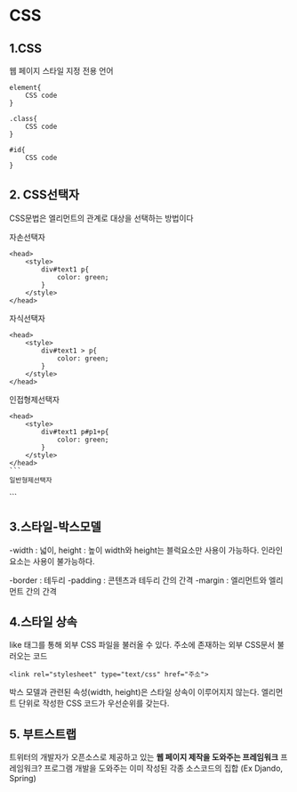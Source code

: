 # CSS

## 1.CSS
웹 페이지 스타일 지정 전용 언어
```
element{
    CSS code
}
```
```
.class{
    CSS code
}
```
```
#id{
    CSS code
}
```

## 2. CSS선택자  
CSS문법은 엘리먼트의 관계로 대상을 선택하는 방법이다

자손선택자
```
<head>
    <style>
        div#text1 p{
            color: green;                
        }
    </style>
</head>
```
자식선택자
```
<head>
    <style>
        div#text1 > p{
            color: green;                
        }
    </style>
</head>
```

인접형제선택자
````
<head>
    <style>
        div#text1 p#p1+p{
            color: green;                
        }
    </style>
</head>
```
일반형제선택자
````
<head>
    <style>
        div#text1 p#p1~p{
            color: green;                
        }
    </style>
</head>
```

## 3.스타일-박스모델
-width : 넓이,  height : 높이
 width와 height는 블럭요소만 사용이 가능하다. 인라인 요소는 사용이 불가능하다.

-border : 테두리
-padding : 콘텐츠과 테두리 간의 간격
-margin : 엘리먼트와 엘리먼트 간의 간격 

## 4.스타일 상속
like 태그를 통해 외부 CSS 파일을 불러올 수 있다.
주소에 존재하는 외부 CSS문서 불러오는 코드
```
<link rel="stylesheet" type="text/css" href="주소">
```
박스 모델과 관련된 속성(width, height)은 스타일 상속이 이루어지지 않는다.
엘리먼트 단위로 작성한 CSS 코드가 우선순위를 갖는다. 

## 5. 부트스트랩
트위터의 개발자가 오픈소스로 제공하고 있는 **웹 페이지 제작을 도와주는 프레임워크**
프레임워크? 프로그램 개발을 도와주는 이미 작성된 각종 소스코드의 집합 (Ex Djando, Spring)


